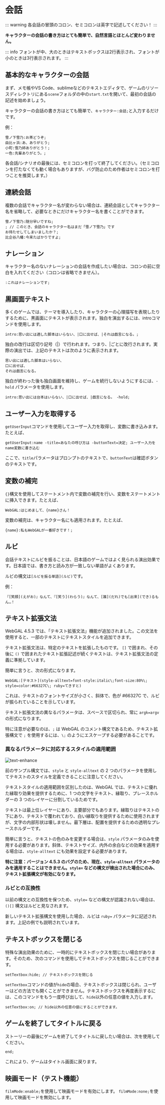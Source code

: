 # 会話

::: warning
各会話の冒頭のコロン、セミコロンは英字で記述してください！
:::

**キャラクターの会話の書き方はとても簡単で、自然言語とほとんど変わりません。**

::: info
フォントが中、大のときはテキストボックスは2行表示され、フォントが小のときは3行表示されます。
:::

## 基本的なキャラクターの会話

まず、メモ帳やVS Code、sublimeなどのテキストエディタで、ゲームのリソースディレクトリにある`scene`フォルダの中の`start.txt`を開いて、最初の会話の記述を始めましょう。

キャラクターの会話の書き方はとても簡単で、`キャラクター:会話;`と入力するだけです。

例：

``` ws
雪ノ下雪乃:お茶どうぞ;
由比ヶ浜:あ、ありがとう;
小町:雪乃姉ありがとう！;
一色:先輩ありがとう。;
```

各会話/シナリオの最後には、セミコロンを打って終了してください。（セミコロンを打たなくても動く場合もありますが、バグ防止のため作者はセミコロンを打つことを推奨します。）

## 連続会話

複数の会話でキャラクター名が変わらない場合は、連続会話としてキャラクター名を省略して、必要なときにだけキャラクター名を書くことができます。

``` ws
雪ノ下雪乃:随分早いですね;
; // このとき、会話のキャラクター名はまだ「雪ノ下雪乃」です
お待たせしてしまいましたか？;
比企谷八幡:今来たばかりですよ;
```

## ナレーション

キャラクター名のないナレーションの会話を作成したい場合は、コロンの前に空白を入れてください（コロンは省略できません）。

``` ws
:これはナレーションです;
```

## 黒画面テキスト

多くのゲームでは、テーマを導入したり、キャラクターの心理描写を表現したりするために、黒画面にテキストが表示されます。独白を演出するには、introコマンドを使用します。

``` ws
intro:思い出には適した脚本はいらない、|口に出せば、|それは戯言になる。;
```

独白の改行は区切り記号（|）で行われます。つまり、|ごとに改行されます。実際の演出では、上記のテキストは次のように表示されます。

``` ws
思い出には適した脚本はいらない、
口に出せば、
それは戯言になる。
```

独白が終わった後も独白画面を維持し、ゲームを続行しないようにするには、`-hold` パラメータを使用します。

``` ws
intro:思い出には台本はいらない、|口に出せば、|戯言になる。 -hold;
```

## ユーザー入力を取得する

`getUserInput`コマンドを使用してユーザー入力を取得し、変数に書き込みます。たとえば、

```
getUserInput:name -title=あなたの呼び方は -buttonText=決定; ユーザー入力をname変数に書き込む
```

ここで、`title`パラメータはプロンプトのテキストで、`buttonText`は確認ボタンのテキストです。

## 変数の補完

`{}`構文を使用してステートメント内で変数の補完を行い、変数をステートメントに挿入できます。たとえば、

```
WebGAL:はじめまして、{name}さん！
```

変数の補完は、キャラクター名にも適用されます。たとえば、

```
{name}:私もWebGALが一番好きです！;
```

## ルビ

会話テキストにルビを振ることは、日本語のゲームではよく見られる演出効果です。日本語では、書き方と読み方が一致しない単語がよくあります。

ルビの構文は`[ルビを振る単語](ルビ)`です。

例：

```
『[笑顔](えがお)』なんて、『[笑う](わらう)』なんて、[誰](だれ)でも[出来](でき)るもん…！
```

## テキスト拡張文法

WebGAL 4.5.3 では、「テキスト拡張文法」機能が追加されました。この文法を使用すると、一部のテキストにテキストスタイルを追加できます。

テキスト拡張文法は、特定のテキストを拡張したものです。 `[]` で囲まれ、その後に `()` で囲まれたテキスト拡張記述が続くテキストは、テキスト拡張文法の定義に準拠しています。

簡単に言うと、次の形式になります。

```
WebGAL:[テキスト](style-alltext=font-style:italic\;font-size:80%\; style=color:#66327C\; ruby=てきすと)
```

これは、テキストのフォントサイズが小さく、斜体で、色が #66327C で、ルビが振られていることを示しています。

テキスト拡張文法の異なるパラメータは、スペースで区切られ、常に `argk=argv` の形式になります。

特に注意が必要なのは、`;` は WebGAL のコメント構文であるため、テキスト拡張構文で `;` を使用するには、`\;` のようにエスケープする必要があることです。

### 異なるパラメータに対応するスタイルの適用範囲

![text-enhance](text-enhance.png)

前のサンプル構文では、`style` と `style-alltext` の 2 つのパラメータを使用してテキストのスタイルを定義できることに注意してください。

テキストスタイルの適用範囲を区別したのは、WebGAL では、テキストに優れた縁取り効果を提供するために、1 つの文字をテキスト、縁取り、プレースホルダーの 3 つのレイヤーに分割しているためです。

テキストは最上位レイヤーにあり、主要部分でもあります。縁取りはテキストの下にあり、テキストで覆われており、白い縁取りを提供するために使用されますが、文字の内部形状は壊しません。最下層は、配置を提供するための透明なプレースホルダーです。

簡単に言うと、テキストの色のみを変更する場合は、`style` パラメータのみを使用する必要があります。斜体、テキストサイズ、内外の余白などの効果を適用する場合は、`style-alltext` にも効果を設定する必要があります。

**特に注意：バージョン 4.5.3 のバグのため、現在、`style-alltext` パラメータのみを適用することはできません。`style=` などの構文が検出された場合にのみ、テキスト拡張構文が有効になります。**

### ルビとの互換性

以前の構文との互換性を保つため、`style=` などの構文が認識されない場合は、`()[]` 構文はルビと見なされます。

新しいテキスト拡張構文を使用した場合、ルビは `ruby=` パラメータに記述されます。上記の例でも説明されています。

## テキストボックスを閉じる

特殊な演出効果のために、一時的にテキストボックスを閉じたい場合があります。そのため、次のコマンドを使用してテキストボックスを閉じることができます。

``` ws
setTextbox:hide; // テキストボックスを閉じる
```

`setTextbox`コマンドの値が`hide`の場合、テキストボックスは閉じられ、ユーザーはどの方法でも開くことができません。テキストボックスを再度表示するには、このコマンドをもう一度呼び出して、`hide`以外の任意の値を入力します。

``` ws
setTextbox:on; // hide以外の任意の値にすることができます。
```

## ゲームを終了してタイトルに戻る

ストーリーの最後にゲームを終了してタイトルに戻したい場合は、次を使用してください。

``` ws
end;
```

これにより、ゲームはタイトル画面に戻ります。

## 映画モード（テスト機能）

`filmMode:enable;`を使用して映画モードを有効にします。
`filmMode:none;`を使用して映画モードを無効にします。
